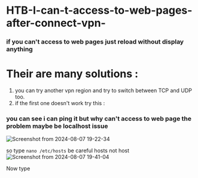 # HTB-I-can-t-access-to-web-pages-after-connect-vpn-
### if you can't access to web pages just reload without display anything <br>



# Their are many solutions : <br>
1. you can try another vpn region and try to switch between TCP and UDP too.
2. if the first one doesn't work try this : <br>

### you can see i can ping it but why can't access to web page the problem maybe be localhost issue <br>
![Screenshot from 2024-08-07 19-22-34](https://github.com/user-attachments/assets/24be9bb4-e209-483d-8934-d070ccf0c697) <br>

so type `nano /etc/hosts`  be careful hosts not host  <br>
![Screenshot from 2024-08-07 19-41-04](https://github.com/user-attachments/assets/2a3686c8-bb0b-4ebf-8b43-e4b9dcea38bd) <br>

Now type <ip>  <domain>
